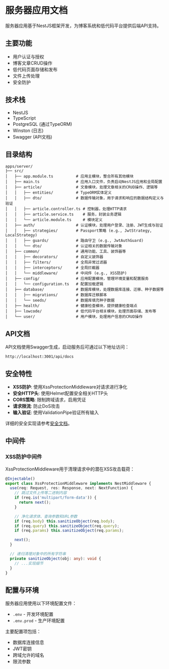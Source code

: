 # 服务器应用文档

服务器应用基于NestJS框架开发，为博客系统和低代码平台提供后端API支持。

## 主要功能

- 用户认证与授权
- 博客文章CRUD操作
- 低代码页面存储和发布
- 文件上传处理
- 安全防护

## 技术栈

- NestJS
- TypeScript
- PostgreSQL (通过TypeORM)
- Winston (日志)
- Swagger (API文档)

## 目录结构

```
apps/server/
├── src/
│   ├── app.module.ts          # 应用主模块，整合所有其他模块
│   ├── main.ts                # 应用入口文件，负责启动NestJS应用和全局配置
│   ├── article/               # 文章模块，处理文章相关的CRUD操作、逻辑等
│   │   ├── entities/          # TypeORM实体定义
│   │   ├── dto/               # 数据传输对象，用于请求和响应的数据结构定义与验证
│   │   ├── article.controller.ts # 控制器，处理HTTP请求
│   │   ├── article.service.ts    # 服务，封装业务逻辑
│   │   └── article.module.ts     # 模块定义
│   ├── auth/                  # 认证模块，处理用户登录、注册、JWT生成与验证
│   │   ├── strategies/        # Passport策略 (e.g., JwtStrategy, LocalStrategy)
│   │   ├── guards/            # 路由守卫 (e.g., JwtAuthGuard)
│   │   └── dto/               # 认证相关的数据传输对象
│   ├── common/                # 通用功能、工具、装饰器等
│   │   ├── decorators/        # 自定义装饰器
│   │   ├── filters/           # 全局异常过滤器
│   │   ├── interceptors/      # 全局拦截器
│   │   └── middleware/        # 中间件 (e.g., XSS防护)
│   ├── config/                # 应用配置模块，管理环境变量和配置服务
│   │   └── configuration.ts   # 配置加载逻辑
│   ├── database/              # 数据库模块，处理数据库连接、迁移、种子数据等
│   │   ├── migrations/        # 数据库迁移脚本
│   │   └── seeds/             # 数据库填充种子数据
│   ├── health/                # 健康检查模块，提供健康检查端点
│   ├── lowcode/               # 低代码平台相关模块，处理页面存储、发布等
│   └── user/                  # 用户模块，处理用户信息的CRUD操作
```

## API文档

API文档使用Swagger生成，启动服务后可通过以下地址访问：
```
http://localhost:3001/api/docs
```

## 安全特性

- **XSS防护**: 使用XssProtectionMiddleware对请求进行净化
- **安全HTTP头**: 使用Helmet配置安全相关HTTP头
- **CORS策略**: 限制跨域请求，启用凭证
- **请求限流**: 防止DoS攻击
- **输入验证**: 使用ValidationPipe验证所有输入

详细的安全实现请参考[安全文档](../security.md)。

## 中间件

### XSS防护中间件

XssProtectionMiddleware用于清理请求中的潜在XSS攻击载荷：

```typescript
@Injectable()
export class XssProtectionMiddleware implements NestMiddleware {
  use(req: Request, res: Response, next: NextFunction) {
    // 跳过文件上传等二进制内容
    if (req.is('multipart/form-data')) {
      return next();
    }

    // 净化请求体、查询参数和URL参数
    if (req.body) this.sanitizeObject(req.body);
    if (req.query) this.sanitizeObject(req.query);
    if (req.params) this.sanitizeObject(req.params);

    next();
  }

  // 递归清理对象中的所有字符串
  private sanitizeObject(obj: any): void {
    // ...实现细节
  }
}
```

## 配置与环境

服务器应用使用以下环境配置文件：
- `.env` - 开发环境配置
- `.env.prod` - 生产环境配置

主要配置项包括：
- 数据库连接信息
- JWT密钥
- 跨域允许的域名
- 限流参数
